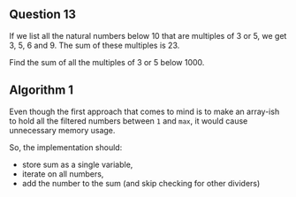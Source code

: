 ## Question 13

If we list all the natural numbers below 10 that are multiples of 3 or 5, we get 3, 5, 6 and 9. The sum of these multiples is 23.

Find the sum of all the multiples of 3 or 5 below 1000.

## Algorithm 1

Even though the first approach that comes to mind is to make an array-ish to hold all the filtered numbers between `1` and `max`, it would cause unnecessary memory usage.

So, the implementation should:

* store sum as a single variable, 
* iterate on all numbers, 
* add the number to the sum (and skip checking for other dividers)
